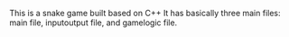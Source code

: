 This is a snake game built based on C++
It has basically three main files: main file, inputoutput file, and gamelogic file.
